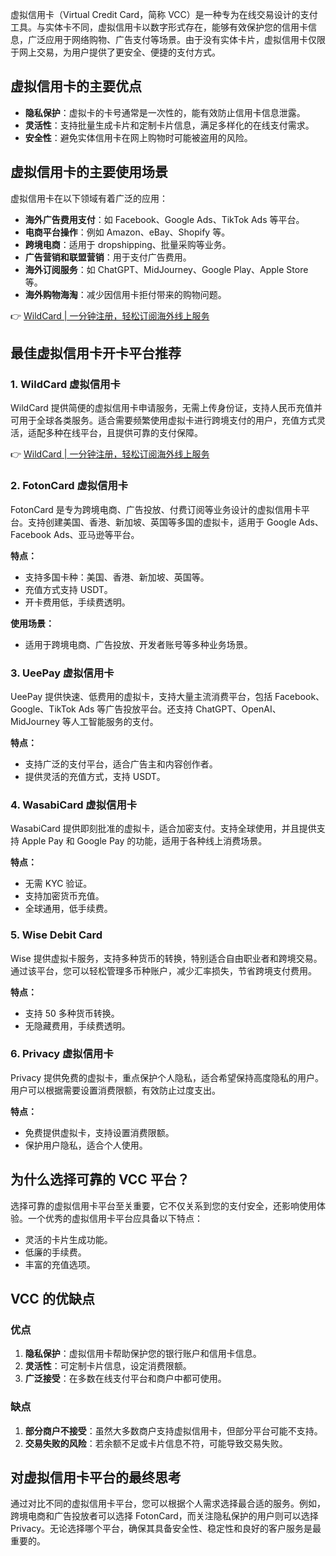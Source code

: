 虚拟信用卡（Virtual Credit Card，简称 VCC）是一种专为在线交易设计的支付工具。与实体卡不同，虚拟信用卡以数字形式存在，能够有效保护您的信用卡信息，广泛应用于网络购物、广告支付等场景。由于没有实体卡片，虚拟信用卡仅限于网上交易，为用户提供了更安全、便捷的支付方式。

## 虚拟信用卡的主要优点

- **隐私保护**：虚拟卡的卡号通常是一次性的，能有效防止信用卡信息泄露。
- **灵活性**：支持批量生成卡片和定制卡片信息，满足多样化的在线支付需求。
- **安全性**：避免实体信用卡在网上购物时可能被盗用的风险。

## 虚拟信用卡的主要使用场景

虚拟信用卡在以下领域有着广泛的应用：

- **海外广告费用支付**：如 Facebook、Google Ads、TikTok Ads 等平台。
- **电商平台操作**：例如 Amazon、eBay、Shopify 等。
- **跨境电商**：适用于 dropshipping、批量采购等业务。
- **广告营销和联盟营销**：用于支付广告费用。
- **海外订阅服务**：如 ChatGPT、MidJourney、Google Play、Apple Store 等。
- **海外购物海淘**：减少因信用卡拒付带来的购物问题。

👉 [WildCard | 一分钟注册，轻松订阅海外线上服务](https://bit.ly/bewildcard)

## 最佳虚拟信用卡开卡平台推荐

### 1. **WildCard 虚拟信用卡**

WildCard 提供简便的虚拟信用卡申请服务，无需上传身份证，支持人民币充值并可用于全球各类服务。适合需要频繁使用虚拟卡进行跨境支付的用户，充值方式灵活，适配多种在线平台，且提供可靠的支付保障。

👉 [WildCard | 一分钟注册，轻松订阅海外线上服务](https://bit.ly/bewildcard)

### 2. **FotonCard 虚拟信用卡**

FotonCard 是专为跨境电商、广告投放、付费订阅等业务设计的虚拟信用卡平台。支持创建美国、香港、新加坡、英国等多国的虚拟卡，适用于 Google Ads、Facebook Ads、亚马逊等平台。

**特点：**
- 支持多国卡种：美国、香港、新加坡、英国等。
- 充值方式支持 USDT。
- 开卡费用低，手续费透明。

**使用场景：**
- 适用于跨境电商、广告投放、开发者账号等多种业务场景。

### 3. **UeePay 虚拟信用卡**

UeePay 提供快速、低费用的虚拟卡，支持大量主流消费平台，包括 Facebook、Google、TikTok Ads 等广告投放平台。还支持 ChatGPT、OpenAI、MidJourney 等人工智能服务的支付。

**特点：**
- 支持广泛的支付平台，适合广告主和内容创作者。
- 提供灵活的充值方式，支持 USDT。

### 4. **WasabiCard 虚拟信用卡**

WasabiCard 提供即刻批准的虚拟卡，适合加密支付。支持全球使用，并且提供支持 Apple Pay 和 Google Pay 的功能，适用于各种线上消费场景。

**特点：**
- 无需 KYC 验证。
- 支持加密货币充值。
- 全球通用，低手续费。

### 5. **Wise Debit Card**

Wise 提供虚拟卡服务，支持多种货币的转换，特别适合自由职业者和跨境交易。通过该平台，您可以轻松管理多币种账户，减少汇率损失，节省跨境支付费用。

**特点：**
- 支持 50 多种货币转换。
- 无隐藏费用，手续费透明。

### 6. **Privacy 虚拟信用卡**

Privacy 提供免费的虚拟卡，重点保护个人隐私，适合希望保持高度隐私的用户。用户可以根据需要设置消费限额，有效防止过度支出。

**特点：**
- 免费提供虚拟卡，支持设置消费限额。
- 保护用户隐私，适合个人使用。

## 为什么选择可靠的 VCC 平台？

选择可靠的虚拟信用卡平台至关重要，它不仅关系到您的支付安全，还影响使用体验。一个优秀的虚拟信用卡平台应具备以下特点：
- 灵活的卡片生成功能。
- 低廉的手续费。
- 丰富的充值选项。

## VCC 的优缺点

### 优点

1. **隐私保护**：虚拟信用卡帮助保护您的银行账户和信用卡信息。
2. **灵活性**：可定制卡片信息，设定消费限额。
3. **广泛接受**：在多数在线支付平台和商户中都可使用。

### 缺点

1. **部分商户不接受**：虽然大多数商户支持虚拟信用卡，但部分平台可能不支持。
2. **交易失败的风险**：若余额不足或卡片信息不符，可能导致交易失败。

## 对虚拟信用卡平台的最终思考

通过对比不同的虚拟信用卡平台，您可以根据个人需求选择最合适的服务。例如，跨境电商和广告投放者可以选择 FotonCard，而关注隐私保护的用户则可以选择 Privacy。无论选择哪个平台，确保其具备安全性、稳定性和良好的客户服务是最重要的。